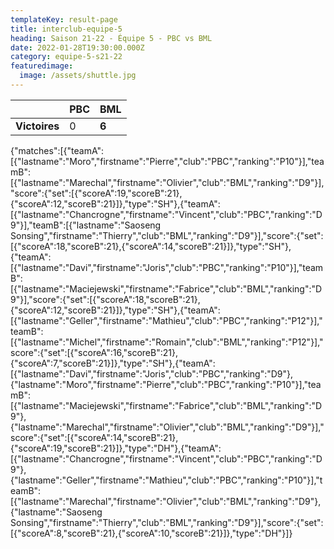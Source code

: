 ```yaml
---
templateKey: result-page
title: interclub-equipe-5
heading: Saison 21-22 - Équipe 5 - PBC vs BML
date: 2022-01-28T19:30:00.000Z
category: equipe-5-s21-22
featuredimage:
  image: /assets/shuttle.jpg
---
```

|               | PBC   | BML |
| ------------- | ----- | --- |
| **Victoires** | 0 | **6**   |

<scoreboard>{"matches":[{"teamA":[{"lastname":"Moro","firstname":"Pierre","club":"PBC","ranking":"P10"}],"teamB":[{"lastname":"Marechal","firstname":"Olivier","club":"BML","ranking":"D9"}],"score":{"set":[{"scoreA":19,"scoreB":21},{"scoreA":12,"scoreB":21}]},"type":"SH"},{"teamA":[{"lastname":"Chancrogne","firstname":"Vincent","club":"PBC","ranking":"D9"}],"teamB":[{"lastname":"Saoseng Sonsing","firstname":"Thierry","club":"BML","ranking":"D9"}],"score":{"set":[{"scoreA":18,"scoreB":21},{"scoreA":14,"scoreB":21}]},"type":"SH"},{"teamA":[{"lastname":"Davi","firstname":"Joris","club":"PBC","ranking":"P10"}],"teamB":[{"lastname":"Maciejewski","firstname":"Fabrice","club":"BML","ranking":"D9"}],"score":{"set":[{"scoreA":18,"scoreB":21},{"scoreA":12,"scoreB":21}]},"type":"SH"},{"teamA":[{"lastname":"Geller","firstname":"Mathieu","club":"PBC","ranking":"P12"}],"teamB":[{"lastname":"Michel","firstname":"Romain","club":"BML","ranking":"P12"}],"score":{"set":[{"scoreA":16,"scoreB":21},{"scoreA":7,"scoreB":21}]},"type":"SH"},{"teamA":[{"lastname":"Davi","firstname":"Joris","club":"PBC","ranking":"D9"},{"lastname":"Moro","firstname":"Pierre","club":"PBC","ranking":"P10"}],"teamB":[{"lastname":"Maciejewski","firstname":"Fabrice","club":"BML","ranking":"D9"},{"lastname":"Marechal","firstname":"Olivier","club":"BML","ranking":"D9"}],"score":{"set":[{"scoreA":14,"scoreB":21},{"scoreA":19,"scoreB":21}]},"type":"DH"},{"teamA":[{"lastname":"Chancrogne","firstname":"Vincent","club":"PBC","ranking":"D9"},{"lastname":"Geller","firstname":"Mathieu","club":"PBC","ranking":"P10"}],"teamB":[{"lastname":"Marechal","firstname":"Olivier","club":"BML","ranking":"D9"},{"lastname":"Saoseng Sonsing","firstname":"Thierry","club":"BML","ranking":"D9"}],"score":{"set":[{"scoreA":8,"scoreB":21},{"scoreA":10,"scoreB":21}]},"type":"DH"}]}</scoreboard>